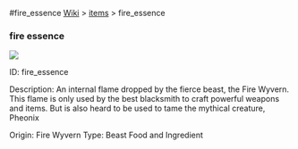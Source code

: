 #fire_essence
<a href="/wiki.html">Wiki</a> > <a href="/posts/wiki/items">items</a> > <a>fire_essence</a>
<div class="iteminfo">
<h3>fire essence</h3>
<img class="pixelimage" src="https://dragon-force-studio.com/images/EF_wiki/fire_essence.png">

<a class="iteminfoitem">ID: fire_essence</a></div>
Description: An internal flame dropped by the fierce beast, the Fire Wyvern.  This flame is only used by the best blacksmith to craft powerful weapons and items.  But is also heard to be used to tame the mythical creature, Pheonix

Origin:  Fire Wyvern
Type:  Beast Food and Ingredient